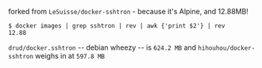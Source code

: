 

forked from `LeSuisse/docker-sshtron` - because it's Alpine, and 12.88MB!


    $ docker images | grep sshtron | rev | awk {'print $2'} | rev
    12.88


`drud/docker.sshtron` -- debian wheezy -- is `624.2 MB`  and `hihouhou/docker-sshtron`
weighs in at `597.8 MB`